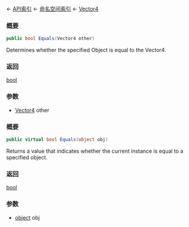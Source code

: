 ← [API索引](Api-Index) ← [命名空间索引](Namespace-Index) ← [Vector4](VRageMath.Vector4)

### 概要

```csharp
public bool Equals(Vector4 other)
```

Determines whether the specified Object is equal to the Vector4.

### 返回

[bool](https://docs.microsoft.com/en-us/dotnet/api/System.Boolean?view=netframework-4.6)

### 参数

* [Vector4](VRageMath.Vector4) other
### 概要

```csharp
public virtual bool Equals(object obj)
```

Returns a value that indicates whether the current instance is equal to a specified object.

### 返回

[bool](https://docs.microsoft.com/en-us/dotnet/api/System.Boolean?view=netframework-4.6)

### 参数

* [object](https://docs.microsoft.com/en-us/dotnet/api/System.Object?view=netframework-4.6) obj
